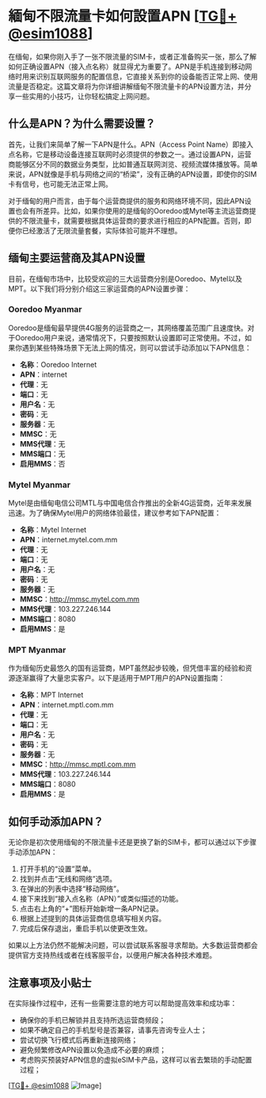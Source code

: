 # 緬甸不限流量卡如何設置APN [[TG💪+ @esim1088](https://t.me/s/esim1088)]

在缅甸，如果你刚入手了一张不限流量的SIM卡，或者正准备购买一张，那么了解如何正确设置APN（接入点名称）就显得尤为重要了。APN是手机连接到移动网络时用来识别互联网服务的配置信息，它直接关系到你的设备能否正常上网、使用流量是否稳定。这篇文章将为你详细讲解缅甸不限流量卡的APN设置方法，并分享一些实用的小技巧，让你轻松搞定上网问题。

## 什么是APN？为什么需要设置？

首先，让我们来简单了解一下APN是什么。APN（Access Point Name）即接入点名称，它是移动设备连接互联网时必须提供的参数之一。通过设置APN，运营商能够区分不同的数据业务类型，比如普通互联网浏览、视频流媒体播放等。简单来说，APN就像是手机与网络之间的“桥梁”，没有正确的APN设置，即使你的SIM卡有信号，也可能无法正常上网。

对于缅甸的用户而言，由于每个运营商提供的服务和网络环境不同，因此APN设置也会有所差异。比如，如果你使用的是缅甸的Ooredoo或Mytel等主流运营商提供的不限流量卡，就需要根据具体运营商的要求进行相应的APN配置。否则，即便你已经激活了无限流量套餐，实际体验可能并不理想。

## 缅甸主要运营商及其APN设置

目前，在缅甸市场中，比较受欢迎的三大运营商分别是Ooredoo、Mytel以及MPT。以下我们将分别介绍这三家运营商的APN设置步骤：

### Ooredoo Myanmar
Ooredoo是缅甸最早提供4G服务的运营商之一，其网络覆盖范围广且速度快。对于Ooredoo用户来说，通常情况下，只要按照默认设置即可正常使用。不过，如果你遇到某些特殊场景下无法上网的情况，则可以尝试手动添加以下APN信息：

- **名称**：Ooredoo Internet
- **APN**：internet
- **代理**：无
- **端口**：无
- **用户名**：无
- **密码**：无
- **服务器**：无
- **MMSC**：无
- **MMS代理**：无
- **MMS端口**：无
- **启用MMS**：否

### Mytel Myanmar
Mytel是由缅甸电信公司MTL与中国电信合作推出的全新4G运营商，近年来发展迅速。为了确保Mytel用户的网络体验最佳，建议参考如下APN配置：

- **名称**：Mytel Internet
- **APN**：internet.mytel.com.mm
- **代理**：无
- **端口**：无
- **用户名**：无
- **密码**：无
- **服务器**：无
- **MMSC**：http://mmsc.mytel.com.mm
- **MMS代理**：103.227.246.144
- **MMS端口**：8080
- **启用MMS**：是

### MPT Myanmar
作为缅甸历史最悠久的国有运营商，MPT虽然起步较晚，但凭借丰富的经验和资源逐渐赢得了大量忠实客户。以下是适用于MPT用户的APN设置指南：

- **名称**：MPT Internet
- **APN**：internet.mptl.com.mm
- **代理**：无
- **端口**：无
- **用户名**：无
- **密码**：无
- **服务器**：无
- **MMSC**：http://mmsc.mptl.com.mm
- **MMS代理**：103.227.246.144
- **MMS端口**：8080
- **启用MMS**：是

## 如何手动添加APN？

无论你是初次使用缅甸的不限流量卡还是更换了新的SIM卡，都可以通过以下步骤手动添加APN：

1. 打开手机的“设置”菜单。
2. 找到并点击“无线和网络”选项。
3. 在弹出的列表中选择“移动网络”。
4. 接下来找到“接入点名称（APN）”或类似描述的功能。
5. 点击右上角的“+”图标开始新增一条APN记录。
6. 根据上述提到的具体运营商信息填写相关内容。
7. 完成后保存退出，重启手机以使更改生效。

如果以上方法仍然不能解决问题，可以尝试联系客服寻求帮助。大多数运营商都会提供官方支持热线或者在线客服平台，以便用户解决各种技术难题。

## 注意事项及小贴士

在实际操作过程中，还有一些需要注意的地方可以帮助提高效率和成功率：

- 确保你的手机已解锁并且支持所选运营商频段；
- 如果不确定自己的手机型号是否兼容，请事先咨询专业人士；
- 尝试切换飞行模式后再重新连接网络；
- 避免频繁修改APN设置以免造成不必要的麻烦；
- 考虑购买预装好APN信息的虚拟eSIM卡产品，这样可以省去繁琐的手动配置过程；

[[TG💪+ @esim1088](https://t.me/s/esim1088) ![Image](https://i.postimg.cc/4NQfJmqS/Snipaste-2025-05-13-00-14-12.png)]